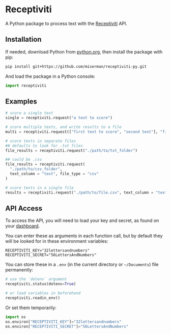 # Receptiviti

A Python package to process text with the [Receptiviti](https://www.receptiviti.com) API.

## Installation

If needed, download Python from [python.org](https://www.python.org/downloads), then install the package with pip:

```sh
pip install git+https://github.com/miserman/receptiviti-py.git
```

And load the package in a Python console:

```py
import receptiviti
```

## Examples

```py
# score a single text
single = receptiviti.request("a text to score")

# score multiple texts, and write results to a file
multi = receptiviti.request(["first text to score", "second text"], "filename.csv")

# score texts in separate files
## defaults to look for .txt files
file_results = receptiviti.request("./path/to/txt_folder")

## could be .csv
file_results = receptiviti.request(
  "./path/to/csv_folder",
  text_column = "text", file_type = "csv"
)

# score texts in a single file
results = receptiviti.request("./path/to/file.csv", text_column = "text")
```

## API Access

To access the API, you will need to load your key and secret, as found on your [dashboard](https://dashboard.receptiviti.com).

You can enter these as arguments in each function call, but by default they will be looked for in these environment variables:

```
RECEPTIVITI_KEY="32lettersandnumbers"
RECEPTIVITI_SECRET="56LettersAndNumbers"
```

You can store these in a `.env` (in the current directory or `~/Documents`) file permanently:

```py
# use the `dotenv` argument
receptiviti.status(dotenv=True)

# or load variables in beforehand
receptiviti.readin_env()
```

Or set them temporarily:

```py
import os
os.environ["RECEPTIVITI_KEY"]="32lettersandnumbers"
os.environ["RECEPTIVITI_SECRET"]="56LettersAndNumbers"
```
